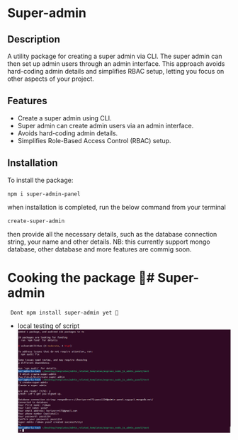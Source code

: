 # Super-admin

## Description

A utility package for creating a super admin via CLI. The super admin can then set up admin users through an admin interface. This approach avoids hard-coding admin details and simplifies RBAC setup, letting you focus on other aspects of your project.

## Features

- Create a super admin using CLI.
- Super admin can create admin users via an admin interface.
- Avoids hard-coding admin details.
- Simplifies Role-Based Access Control (RBAC) setup.

## Installation

To install the package:

```
npm i super-admin-panel
```

when installation is completed, run the below command from your terminal

```
create-super-admin
```

then provide all the necessary details, such as the database connection string, your name and other details.
NB: this currently support mongo database, other database and more features are commig soon.

# Cooking the package 🤗# Super-admin

```bash
 Dont npm install super-admin yet 🤗
```

- local testing of script
  ![test image](./views/images/image-1.png)
